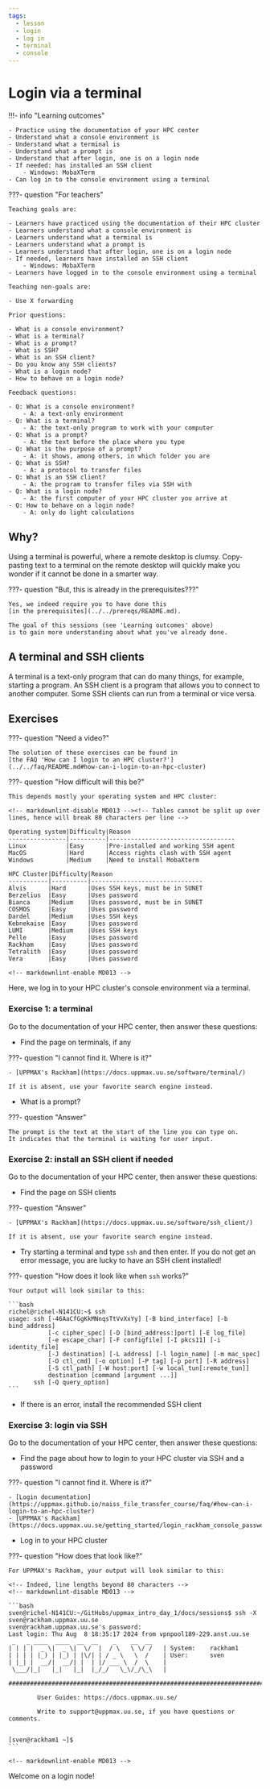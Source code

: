 ```yaml
---
tags:
  - lesson
  - login
  - log in
  - terminal
  - console
---
```


# Login via a terminal

!!!- info "Learning outcomes"

    - Practice using the documentation of your HPC center
    - Understand what a console environment is
    - Understand what a terminal is
    - Understand what a prompt is
    - Understand that after login, one is on a login node
    - If needed: has installed an SSH client
        - Windows: MobaXTerm
    - Can log in to the console environment using a terminal

???- question "For teachers"

    Teaching goals are:

    - Learners have practiced using the documentation of their HPC cluster
    - Learners understand what a console environment is
    - Learners understand what a terminal is
    - Learners understand what a prompt is
    - Learners understand that after login, one is on a login node
    - If needed, learners have installed an SSH client
        - Windows: MobaXTerm
    - Learners have logged in to the console environment using a terminal

    Teaching non-goals are:

    - Use X forwarding

    Prior questions:

    - What is a console environment?
    - What is a terminal?
    - What is a prompt?
    - What is SSH?
    - What is an SSH client?
    - Do you know any SSH clients?
    - What is a login node?
    - How to behave on a login node?

    Feedback questions:

    - Q: What is a console environment?
        - A: a text-only environment
    - Q: What is a terminal?
        - A: the text-only program to work with your computer
    - Q: What is a prompt?
        - A: the text before the place where you type
    - Q: What is the purpose of a prompt?
        - A: it shows, among others, in which folder you are
    - Q: What is SSH?
        - A: a protocol to transfer files
    - Q: What is an SSH client?
        - A: the program to transfer files via SSH with
    - Q: What is a login node?
        - A: the first computer of your HPC cluster you arrive at
    - Q: How to behave on a login node?
        - A: only do light calculations

## Why?

Using a terminal is powerful, where a remote desktop is clumsy.
Copy-pasting text to a terminal on the remote desktop
will quickly make you wonder if it cannot be done in a smarter way.

???- question "But, this is already in the prerequisites???"

    Yes, we indeed require you to have done this
    [in the prerequisites](../../prereqs/README.md).

    The goal of this sessions (see 'Learning outcomes' above)
    is to gain more understanding about what you've already done.

## A terminal and SSH clients

A terminal is a text-only program that can do many things, for example,
starting a program.
An SSH client is a program that allows you to connect to another computer.
Some SSH clients can run from a terminal or vice versa.

## Exercises

???- question "Need a video?"

    The solution of these exercises can be found in
    [the FAQ 'How can I login to an HPC cluster?'](../../faq/README.md#how-can-i-login-to-an-hpc-cluster)

???- question "How difficult will this be?"

    This depends mostly your operating system and HPC cluster:

    <!-- markdownlint-disable MD013 --><!-- Tables cannot be split up over lines, hence will break 80 characters per line -->

    Operating system|Difficulty|Reason
    ----------------|----------|-----------------------------------
    Linux           |Easy      |Pre-installed and working SSH agent
    MacOS           |Hard      |Access rights clash with SSH agent
    Windows         |Medium    |Need to install MobaXterm

    HPC Cluster|Difficulty|Reason
    -----------|----------|-------------------------------
    Alvis      |Hard      |Uses SSH keys, must be in SUNET
    Berzelius  |Easy      |Uses password
    Bianca     |Medium    |Uses password, must be in SUNET
    COSMOS     |Easy      |Uses password
    Dardel     |Medium    |Uses SSH keys
    Kebnekaise |Easy      |Uses password
    LUMI       |Medium    |Uses SSH keys
    Pelle      |Easy      |Uses password
    Rackham    |Easy      |Uses password
    Tetralith  |Easy      |Uses password
    Vera       |Easy      |Uses password

    <!-- markdownlint-enable MD013 -->

Here, we log in to your HPC cluster's console environment via a terminal.

### Exercise 1: a terminal

Go to the documentation of your HPC center,
then answer these questions:

- Find the page on terminals, if any

???- question "I cannot find it. Where is it?"

    - [UPPMAX's Rackham](https://docs.uppmax.uu.se/software/terminal/)

    If it is absent, use your favorite search engine instead.

- What is a prompt?

???- question "Answer"

    The prompt is the text at the start of the line you can type on.
    It indicates that the terminal is waiting for user input.

### Exercise 2: install an SSH client if needed

Go to the documentation of your HPC center,
then answer these questions:

- Find the page on SSH clients

???- question "Answer"

    - [UPPMAX's Rackham](https://docs.uppmax.uu.se/software/ssh_client/)

    If it is absent, use your favorite search engine instead.

- Try starting a terminal and type `ssh` and then enter.
  If you do not get an error message, you are lucky to have an SSH client
  installed!

???- question "How does it look like when `ssh` works?"

    Your output will look similar to this:

    ```bash
    richel@richel-N141CU:~$ ssh
    usage: ssh [-46AaCfGgKkMNnqsTtVvXxYy] [-B bind_interface] [-b bind_address]
               [-c cipher_spec] [-D [bind_address:]port] [-E log_file]
               [-e escape_char] [-F configfile] [-I pkcs11] [-i identity_file]
               [-J destination] [-L address] [-l login_name] [-m mac_spec]
               [-O ctl_cmd] [-o option] [-P tag] [-p port] [-R address]
               [-S ctl_path] [-W host:port] [-w local_tun[:remote_tun]]
               destination [command [argument ...]]
           ssh [-Q query_option]
    ```

- If there is an error, install the recommended SSH client

### Exercise 3: login via SSH

Go to the documentation of your HPC center,
then answer these questions:

- Find the page about how to login to your HPC cluster via SSH and a password

???- question "I cannot find it. Where is it?"

    - [Login documentation](https://uppmax.github.io/naiss_file_transfer_course/faq/#how-can-i-login-to-an-hpc-cluster)
    - [UPPMAX's Rackham](https://docs.uppmax.uu.se/getting_started/login_rackham_console_password/)

- Log in to your HPC cluster

???- question "How does that look like?"

    For UPPMAX's Rackham, your output will look similar to this:

    <!-- Indeed, line lengths beyond 80 characters -->
    <!-- markdownlint-disable MD013 -->

    ```bash
    sven@richel-N141CU:~/GitHubs/uppmax_intro_day_1/docs/sessions$ ssh -X sven@rackham.uppmax.uu.se
    sven@rackham.uppmax.uu.se's password:
    Last login: Thu Aug  8 18:35:17 2024 from vpnpool189-229.anst.uu.se
     _   _ ____  ____  __  __    _    __  __
    | | | |  _ \|  _ \|  \/  |  / \   \ \/ /   | System:    rackham1
    | | | | |_) | |_) | |\/| | / _ \   \  /    | User:      sven
    | |_| |  __/|  __/| |  | |/ ___ \  /  \    |
     \___/|_|   |_|   |_|  |_/_/   \_\/_/\_\   |

    ###############################################################################

            User Guides: https://docs.uppmax.uu.se/

            Write to support@uppmax.uu.se, if you have questions or comments.


    [sven@rackham1 ~]$
    ```

    <!-- markdownlint-enable MD013 -->


Welcome on a login node!
